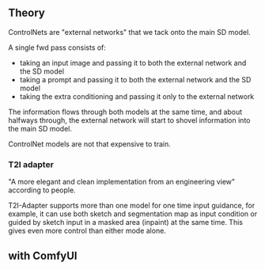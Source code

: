 ## Theory

ControlNets are "external networks" that we tack onto the main SD model.

A single fwd pass consists of:

- taking an input image and passing it to both the external network and the SD model
- taking a prompt and passing it to both the external network and the SD model
- taking the extra conditioning and passing it only to the external network

The information flows through both models at the same time, and about halfways through, the external network will start to shovel information into the main SD model.

ControlNet models are not that expensive to train.

### T2I adapter

"A more elegant and clean implementation from an engineering view" according to people.

T2I-Adapter supports more than one model for one time input guidance, for example, it can use both sketch and segmentation map as input condition or guided by sketch input in a masked area (inpaint) at the same time. This gives even more control than either mode alone.

## with ComfyUI
